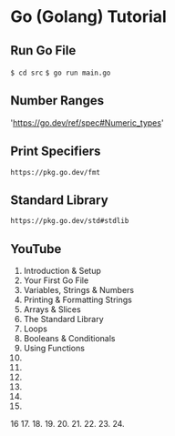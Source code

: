 # Go (Golang) Tutorial

## Run Go File

`$ cd src`
`$ go run main.go`

## Number Ranges

'https://go.dev/ref/spec#Numeric_types'

## Print Specifiers

`https://pkg.go.dev/fmt`

## Standard Library

`https://pkg.go.dev/std#stdlib`

## YouTube

1. Introduction & Setup
2. Your First Go File
3. Variables, Strings & Numbers
4. Printing & Formatting Strings
5. Arrays & Slices
6. The Standard Library
7. Loops
8. Booleans & Conditionals
9. Using Functions
10.
11.
12.
13.
14.
15.
16
17.
18.
19.
20.
21.
22.
23.
24.